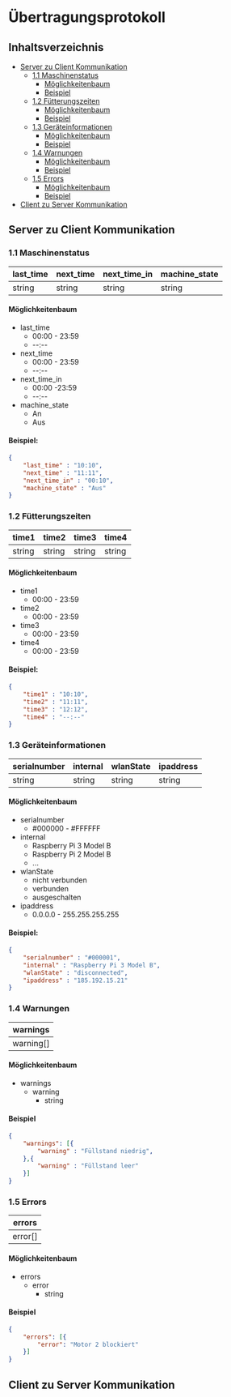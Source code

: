 # Übertragungsprotokoll

## Inhaltsverzeichnis

* [Server zu Client Kommunikation](#server-zu-client-kommunikation)
    * [1.1 Maschinenstatus](#11-maschinenstatus)
        * [Möglichkeitenbaum](#möglichkeitenbaum)
        * [Beispiel](#beispiel)
    * [1.2 Fütterungszeiten](#12-fütterungszeiten)
        * [Möglichkeitenbaum](#möglichkeitenbaum-1)
        * [Beispiel](#beispiel-1)
    * [1.3 Geräteinformationen](#13-geräteinformationen)
        * [Möglichkeitenbaum](#möglichkeitenbaum-2)
        * [Beispiel](#beispiel-2)
    * [1.4 Warnungen](#14-warnungen)
        * [Möglichkeitenbaum](#möglichkeitenbaum-3)
        * [Beispiel](#beispiel-3)
    * [1.5 Errors](15-errors)
        * [Möglichkeitenbaum](#möglichkeitenbaum-4)
        * [Beispiel](#beispiel-4)
* [Client zu Server Kommunikation](#client-zu-server-kommunikation)

## Server zu Client Kommunikation

### 1.1 Maschinenstatus

| last_time | next_time | next_time_in | machine_state |
|-----------|-----------|--------------|---------------|
|   string  |  string   |    string    |    string     |

#### Möglichkeitenbaum

- last_time
    - 00:00 - 23:59
    - --:--
- next_time
    - 00:00 - 23:59
    - --:--
- next_time_in
    - 00:00 -23:59
    - --:--
- machine_state
    - An
    - Aus

#### Beispiel: 
```JSON
{  
    "last_time" : "10:10",  
    "next_time" : "11:11",
    "next_time_in" : "00:10",
    "machine_state" : "Aus"
}
```

### 1.2 Fütterungszeiten

| time1  | time2  | time3  | time4  |
|--------|--------|--------|--------|
| string | string | string | string |

#### Möglichkeitenbaum

- time1
    - 00:00 - 23:59
- time2
    - 00:00 - 23:59
- time3
    - 00:00 - 23:59
- time4
    - 00:00 - 23:59

#### Beispiel:
```JSON
{  
    "time1" : "10:10",
    "time2" : "11:11",
    "time3" : "12:12",
    "time4" : "--:--"
}
```

### 1.3 Geräteinformationen

| serialnumber | internal | wlanState | ipaddress |
|--------------|----------|-----------|-----------|
|   string     |  string  |   string  |   string  |

#### Möglichkeitenbaum

- serialnumber
    - #000000 - #FFFFFF
- internal
    - Raspberry Pi 3 Model B
    - Raspberry Pi 2 Model B
    - ...
- wlanState
    - nicht verbunden
    - verbunden
    - ausgeschalten
- ipaddress
    - 0.0.0.0 - 255.255.255.255

#### Beispiel:
```JSON
{  
    "serialnumber" : "#000001",
    "internal" : "Raspberry Pi 3 Model B",
    "wlanState" : "disconnected",
    "ipaddress" : "185.192.15.21"
}
```

### 1.4 Warnungen

| warnings |
|----------|
|warning[] |

#### Möglichkeitenbaum

- warnings
    - warning
        - string

#### Beispiel
```JSON
{
    "warnings": [{
        "warning" : "Füllstand niedrig",
    },{
        "warning" : "Füllstand leer"
    }]
}
```

### 1.5 Errors

| errors |
|--------|
|error[] |

#### Möglichkeitenbaum

- errors
    - error
        - string

#### Beispiel
```JSON
{
    "errors": [{
        "error": "Motor 2 blockiert"
    }]
}
```
## Client zu Server Kommunikation
